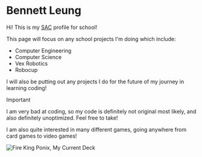 # Bennett Leung
Hi! This is my [SAC](www.sac.on.ca) profile for school!

This page will focus on any school projects I'm doing which include:
  - Computer Engineering
  - Computer Science
  - Vex Robotics
  - Robocup

I will also be putting out any projects I do for the future of my journey in learning coding!

>[!IMPORTANT]
>I am very bad at coding, so my code is definitely not original most likely, and also definitely unoptimized. Feel free to take!


I am also quite interested in many different games, going anywhere from card games to video games! 


![Fire King Ponix, My Current Deck](https://images-wixmp-ed30a86b8c4ca887773594c2.wixmp.com/f/798739a1-b9c0-48d0-b3db-55852b41c2ac/dg8rnd0-2ae6cbdd-27a4-4bd5-bb79-e18851fc4c5c.png/v1/fill/w_1280,h_914/legendary_fire_king_ponix_by_yugichirey01_dg8rnd0-fullview.png?token=eyJ0eXAiOiJKV1QiLCJhbGciOiJIUzI1NiJ9.eyJzdWIiOiJ1cm46YXBwOjdlMGQxODg5ODIyNjQzNzNhNWYwZDQxNWVhMGQyNmUwIiwiaXNzIjoidXJuOmFwcDo3ZTBkMTg4OTgyMjY0MzczYTVmMGQ0MTVlYTBkMjZlMCIsIm9iaiI6W1t7ImhlaWdodCI6Ijw9OTE0IiwicGF0aCI6IlwvZlwvNzk4NzM5YTEtYjljMC00OGQwLWIzZGItNTU4NTJiNDFjMmFjXC9kZzhybmQwLTJhZTZjYmRkLTI3YTQtNGJkNS1iYjc5LWUxODg1MWZjNGM1Yy5wbmciLCJ3aWR0aCI6Ijw9MTI4MCJ9XV0sImF1ZCI6WyJ1cm46c2VydmljZTppbWFnZS5vcGVyYXRpb25zIl19.5yp_8XIHoBqk4G9VowhFF5umfVAmuNQ7j_6V4bwG760)




<!---
LeungatSAC/LeungatSAC is a ✨ special ✨ repository because its `README.md` (this file) appears on your GitHub profile.
You can click the Preview link to take a look at your changes.
--->
